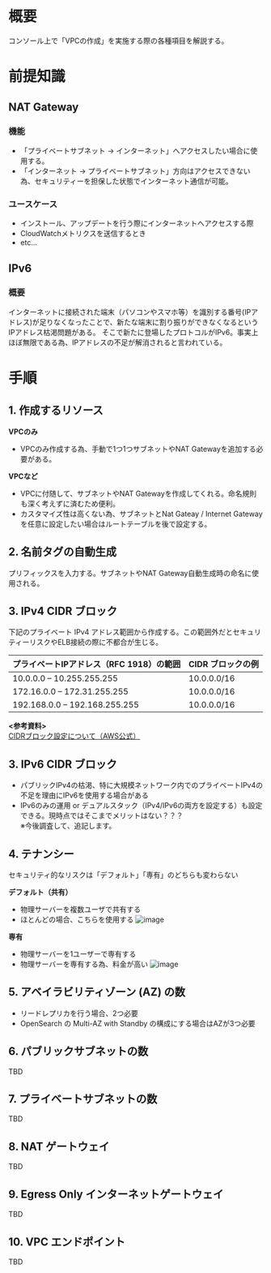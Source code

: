# 概要
コンソール上で「VPCの作成」を実施する際の各種項目を解説する。  

# 前提知識
## NAT Gateway
### 機能
- 「プライベートサブネット → インターネット」へアクセスしたい場合に使用する。
- 「インターネット → プライベートサブネット」方向はアクセスできない為、セキュリティーを担保した状態でインターネット通信が可能。

### ユースケース
- インストール、アップデートを行う際にインターネットへアクセスする際
- CloudWatchメトリクスを送信するとき
- etc...

## IPv6
### 概要
インターネットに接続された端末（パソコンやスマホ等）を識別する番号(IPアドレス)が足りなくなったことで、新たな端末に割り振りができなくなるというIPアドレス枯渇問題がある。
そこで新たに登場したプロトコルがIPv6。事実上ほぼ無限である為、IPアドレスの不足が解消されると言われている。

# 手順

## 1. 作成するリソース
**VPCのみ**
- VPCのみ作成する為、手動で1つ1つサブネットやNAT Gatewayを追加する必要がある。

**VPCなど**
- VPCに付随して、サブネットやNAT Gatewayを作成してくれる。命名規則も深く考えずに済むため便利。
- カスタマイズ性は高くない為、サブネットとNat Gateay / Internet Gatewayを任意に設定したい場合はルートテーブルを後で設定する。

## 2. 名前タグの自動生成
プリフィックスを入力する。サブネットやNAT Gateway自動生成時の命名に使用される。

## 3. IPv4 CIDR ブロック
下記のプライベート IPv4 アドレス範囲から作成する。この範囲外だとセキュリティーリスクやELB接続の際に不都合が生じる。   

| プライベートIPアドレス（RFC 1918）の範囲 | CIDR ブロックの例 |
| ---- | ---- |
| 10.0.0.0 – 10.255.255.255 | 10.0.0.0/16 |
| 172.16.0.0 – 172.31.255.255 | 10.0.0.0/16 |
| 192.168.0.0 – 192.168.255.255 | 10.0.0.0/16 |

**<参考資料>**   
[CIDRブロック設定について（AWS公式）](https://docs.aws.amazon.com/ja_jp/vpc/latest/userguide/vpc-cidr-blocks.html)


## 3. IPv6 CIDR ブロック
- パブリックIPv4の枯渇、特に大規模ネットワーク内でのプライベートIPv4の不足を理由にIPv6を使用する場合がある
- IPv6のみの運用 or デュアルスタック（IPv4/IPv6の両方を設定する）も設定できる。現時点ではそこまでメリットはない？？？   
※今後調査して、追記します。

## 4. テナンシー  
セキュリティ的なリスクは「デフォルト」「専有」のどちらも変わらない

**デフォルト（共有）**
- 物理サーバーを複数ユーザで共有する
- ほとんどの場合、こちらを使用する
![image](https://github.com/adgjmptwgw/aws-practice/assets/66456130/20149e25-7b13-4b0e-ad92-8307e042b89d)  

**専有**
- 物理サーバーを1ユーザーで専有する
- 物理サーバーを専有する為、料金が高い
![image](https://github.com/adgjmptwgw/aws-practice/assets/66456130/b8a6c402-400a-48dd-bde5-c7e6832eb36b)  

## 5. アベイラビリティゾーン (AZ) の数
  - リードレプリカを行う場合、2つ必要
  - OpenSearch の Multi-AZ with Standby の構成にする場合はAZが3つ必要

## 6. パブリックサブネットの数
TBD

## 7. プライベートサブネットの数
TBD

## 8. NAT ゲートウェイ 
TBD

## 9. Egress Only インターネットゲートウェイ
TBD

## 10. VPC エンドポイント
TBD
